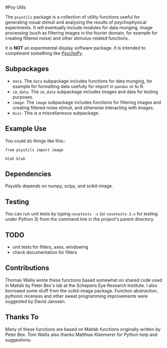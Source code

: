 #Psy Utils

The ``psyutils`` package is a collection of utility functions useful
for generating visual stimuli and analysing the results of
psychophysical experiments. It will eventually include modules
for data munging, image processing (such as filtering images
in the fourier domain, for example for creating
filtered noise) and other stimulus-related functions.

It is **NOT** an experimental display software package. It is intended
to compliment something like [PsychoPy](http://www.psychopy.org).

## Subpackages

 * ``data``. The ``data`` subpackage includes functions for data munging,
  for example for formatting data usefully for import in ``pandas``
  or to R.
 * ``im_data``. The ``im_data`` subpackage includes images and data for
  testing purposes.
 * ``image``. The ``image`` subpackage includes functions for filtering
  images and creating filtered noise stimuli, and otherwise interacting
  with images.
 * ``misc``. This is a miscellaneous subpackage.

## Example Use

You could do things like this::

    from psyutils import image

    blah blah

## Dependencies

Psyutils depends on numpy, scipy, and scikit-image.

## Testing

You can run unit tests by typing `nosetests -v` (or `nosetests-3.x` for
testing under Python 3) from the command line in the project's parent directory.

## TODO

  * unit tests for filters, axes, windowing
  * check documentation for filters

## Contributions

Thomas Wallis wrote these functions based somewhat on shared code used in Matlab by Peter Bex's lab at the Schepens Eye Research Institute. I also
borrowed some stuff from the scikit-image package. Function abstraction, pythonic niceness and other sweet programming improvements were suggested by David Janssen.

## Thanks To

Many of these functions are based on Matlab functions originally written
by Peter Bex. Tom Wallis also thanks Matthias Kümmerer for Python help
and suggestions.
